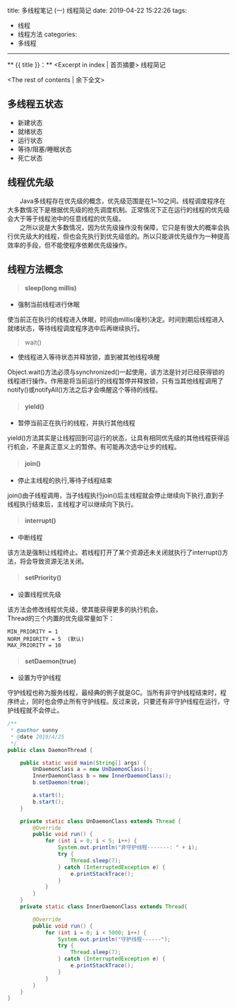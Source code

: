 title: 多线程笔记 (一) 线程简记
date: 2019-04-22 15:22:26
tags:
- 线程
- 线程方法
categories:
- 多线程
---
** {{ title }}：** <Excerpt in index | 首页摘要>
线程简记
<!-- more -->
<The rest of contents | 余下全文>

## 多线程五状态 
- 新建状态  
- 就绪状态  
- 运行状态  
- 等待/阻塞/睡眠状态  
- 死亡状态

## 线程优先级

&emsp;&emsp;Java多线程存在优先级的概念，优先级范围是在1~10之间。线程调度程序在大多数情况下是根据优先级的抢先调度机制。正常情况下正在运行的线程的优先级会大于等于线程池中的任意线程的优先级。  
&emsp;&emsp;之所以说是大多数情况，因为优先级操作没有保障，它只是有很大的概率会执行优先级大的线程，但也会先执行到优先级低的。所以只能讲优先级作为一种提高效率的手段，但不能使程序依赖优先级操作。
## 线程方法概念

> #### sleep(long millis)

- 强制当前线程进行休眠

使当前正在执行的线程进入休眠，时间由millis(毫秒)决定。时间到期后线程进入就绪状态，等待线程调度程序选中后再继续执行。

> wait()

- 使线程进入等待状态并释放锁，直到被其他线程唤醒

Object.wait()方法必须与synchronized()一起使用，该方法是针对已经获得锁的线程进行操作。作用是将当前运行的线程暂停并释放锁，只有当其他线程调用了notify()或notifyAll()方法之后才会唤醒这个等待的线程。

> #### yield()

- 暂停当前正在执行的线程，并执行其他线程

yield()方法其实是让线程回到可运行的状态，让具有相同优先级的其他线程获得运行机会，不是真正意义上的暂停。有可能再次选中让步的线程。

> #### join()

- 停止主线程的执行,等待子线程结束

join()由子线程调用，当子线程执行join()后主线程就会停止继续向下执行,直到子线程执行结束后，主线程才可以继续向下执行。

> #### interrupt()

- 中断线程

该方法是强制让线程终止。若线程打开了某个资源还未关闭就执行了interrupt()方法，将会导致资源无法关闭。

> #### setPriority()

- 设置线程优先级

该方法会修改线程优先级，使其能获得更多的执行机会。  
Thread的三个内置的优先级常量如下：  

```
MIN_PRIORITY = 1  
NORM_PRIORITY = 5  (默认)
MAX_PRIORITY = 10  
```

> #### setDaemon(true)

- 设置为守护线程

守护线程也称为服务线程，最经典的例子就是GC。当所有非守护线程结束时，程序终止，同时也会停止所有守护线程。反过来说，只要还有非守护线程在运行，守护线程就不会停止。

```java
/**
 * @author sunny
 * @date 2019/4/25
 */
public class DaemonThread {

    public static void main(String[] args) {
        UnDaemonClass a = new UnDaemonClass();
        InnerDaemonClass b = new InnerDaemonClass();
        b.setDaemon(true);

        a.start();
        b.start();
    }

    private static class UnDaemonClass extends Thread {
        @Override
        public void run() {
            for (int i = 0; i < 5; i++) {
                System.out.println("非守护线程-------: " + i);
                try {
                    Thread.sleep(7);
                } catch (InterruptedException e) {
                    e.printStackTrace();
                }
            }
        }
    }
    private static class InnerDaemonClass extends Thread{

        @Override
        public void run() {
            for (int i = 0; i < 5000; i++) {
                System.out.println("守护线程------");
                try {
                    Thread.sleep(7);
                } catch (InterruptedException e) {
                    e.printStackTrace();
                }
            }
        }
    }
}
```

